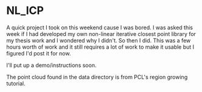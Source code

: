 # NL_ICP
A quick project I took on this weekend cause I was bored. I was asked this week if I had developed my own non-linear iterative closest point library for my 
thesis work and I wondered why I didn't. So then I did. This was a few hours worth of work and it still requires a lot of work to make it usable but
I figured I'd post it for now. 

I'll put up a demo/instructions soon.

The point cloud found in the data directory is from PCL's region growing tutorial. 
